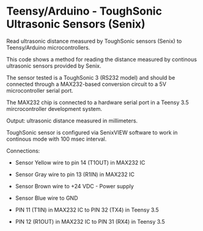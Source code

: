 # Teensy/Arduino - ToughSonic Ultrasonic Sensors (Senix) 

Read ultrasonic distance measured by ToughSonic sensors (Senix) to Teensy/Arduino microcontrollers.

This code shows a method for reading the distance measured by continous ultrasonic sensors provided by Senix.

The sensor tested is a ToughSonic 3 (RS232 model) and should be connected through a MAX232-based conversion circuit to a 5V microcontroller serial port. 

The MAX232 chip is connected to a hardware serial port in a Teensy 3.5 mircrocontroller development system.

Output: ultrasonic distance measured in millimeters.

ToughSonic sensor is configured via SenixVIEW software to work in continous mode with 100 msec interval.

Connections: 

- Sensor Yellow wire to pin 14 (T1OUT) in MAX232 IC

- Sensor Gray wire to pin 13 (R1IN) in MAX232 IC

- Sensor Brown wire to +24 VDC - Power supply

- Sensor Blue wire to GND

- PIN 11 (T1IN)  in MAX232 IC to PIN 32 (TX4) in Teensy 3.5

- PIN 12 (R1OUT) in MAX232 IC to PIN 31 (RX4) in Teensy 3.5 
